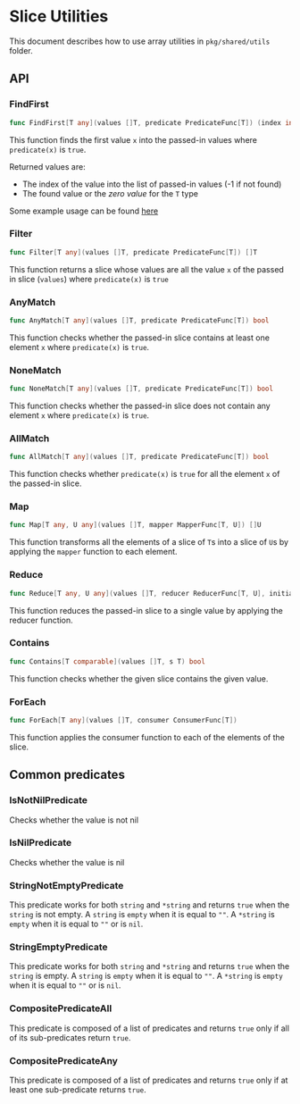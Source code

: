 # Slice Utilities
This document describes how to use array utilities in `pkg/shared/utils` folder.

## API

### FindFirst
```go
func FindFirst[T any](values []T, predicate PredicateFunc[T]) (index int, value T)
```
This function finds the first value `x` into the passed-in values where `predicate(x)` is `true`.

Returned values are:
* The index of the value into the list of passed-in values (-1 if not found)
* The found value or the _zero value_ for the `T` type

Some example usage can be found [here](../pkg/shared/utils/arrays/generic_array_utils_test.go)

### Filter

```go
func Filter[T any](values []T, predicate PredicateFunc[T]) []T
```
This function returns a slice whose values are all the value `x` of the passed in slice (`values`) where `predicate(x)` is `true`

### AnyMatch
```go
func AnyMatch[T any](values []T, predicate PredicateFunc[T]) bool
```
This function checks whether the passed-in slice contains at least one element `x` where `predicate(x)` is `true`.

### NoneMatch
```go
func NoneMatch[T any](values []T, predicate PredicateFunc[T]) bool
```
This function checks whether the passed-in slice does not contain any element `x` where `predicate(x)` is `true`.

### AllMatch
```go
func AllMatch[T any](values []T, predicate PredicateFunc[T]) bool
```
This function checks whether `predicate(x)` is `true` for all the element `x` of the passed-in slice.

### Map
```go
func Map[T any, U any](values []T, mapper MapperFunc[T, U]) []U
```
This function transforms all the elements of a slice of `T`s into a slice of `U`s by applying the `mapper` function to each element.

### Reduce
```go
func Reduce[T any, U any](values []T, reducer ReducerFunc[T, U], initialValue U) U
```
This function reduces the passed-in slice to a single value by applying the reducer function.

### Contains
```go
func Contains[T comparable](values []T, s T) bool
```
This function checks whether the given slice contains the given value.

### ForEach
```go
func ForEach[T any](values []T, consumer ConsumerFunc[T])
```
This function applies the consumer function to each of the elements of the slice.

## Common predicates

### IsNotNilPredicate
Checks whether the value is not nil

### IsNilPredicate
Checks whether the value is nil

### StringNotEmptyPredicate
This predicate works for both `string` and `*string` and returns `true` when the `string` is not empty.
A `string` is `empty` when it is equal to `""`.
A `*string` is `empty` when it is equal to `""` or is `nil`.

### StringEmptyPredicate
This predicate works for both `string` and `*string` and returns `true` when the `string` is empty.
A `string` is `empty` when it is equal to `""`.
A `*string` is `empty` when it is equal to `""` or is `nil`.

### CompositePredicateAll
This predicate is composed of a list of predicates and returns `true` only if all of its sub-predicates return `true`.

### CompositePredicateAny
This predicate is composed of a list of predicates and returns `true` only if at least one sub-predicate returns `true`.

